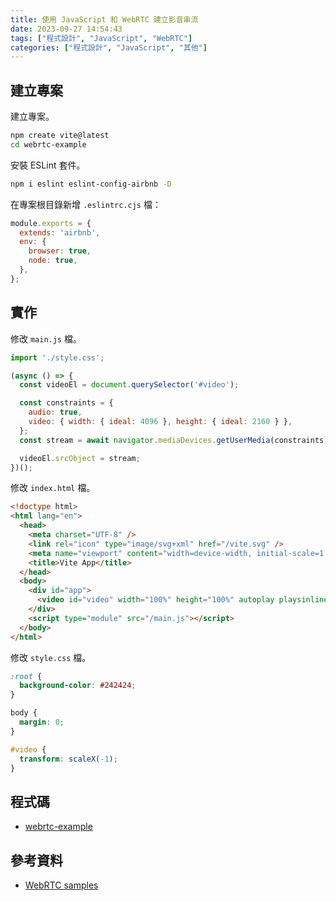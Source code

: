 ```yaml
---
title: 使用 JavaScript 和 WebRTC 建立影音串流
date: 2023-09-27 14:54:43
tags: ["程式設計", "JavaScript", "WebRTC"]
categories: ["程式設計", "JavaScript", "其他"]
---
```


## 建立專案

建立專案。

```bash
npm create vite@latest
cd webrtc-example
```

安裝 ESLint 套件。

```bash
npm i eslint eslint-config-airbnb -D
```

在專案根目錄新增 `.eslintrc.cjs` 檔：

```js
module.exports = {
  extends: 'airbnb',
  env: {
    browser: true,
    node: true,
  },
};
```

## 實作

修改 `main.js` 檔。

```js
import './style.css';

(async () => {
  const videoEl = document.querySelector('#video');

  const constraints = {
    audio: true,
    video: { width: { ideal: 4096 }, height: { ideal: 2160 } },
  };
  const stream = await navigator.mediaDevices.getUserMedia(constraints);

  videoEl.srcObject = stream;
})();
```

修改 `index.html` 檔。

```html
<!doctype html>
<html lang="en">
  <head>
    <meta charset="UTF-8" />
    <link rel="icon" type="image/svg+xml" href="/vite.svg" />
    <meta name="viewport" content="width=device-width, initial-scale=1.0" />
    <title>Vite App</title>
  </head>
  <body>
    <div id="app">
      <video id="video" width="100%" height="100%" autoplay playsinline></video>
    </div>
    <script type="module" src="/main.js"></script>
  </body>
</html>
```

修改 `style.css` 檔。

```css
:root {
  background-color: #242424;
}

body {
  margin: 0;
}

#video {
  transform: scaleX(-1);
}
```

## 程式碼

- [webrtc-example](https://github.com/memochou1993/webrtc-example)

## 參考資料

- [WebRTC samples](https://webrtc.github.io/samples/)

